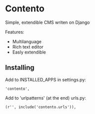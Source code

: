 Contento
========

Simple, extendible CMS writen on Django

Features:
* Multilanguage
* Rich text editor
* Easly extendible

Installing
----------

Add to INSTALLED_APPS in settings.py:
    
    'contento',

Add to 'urlpatterns' (at the end) urls.py:
    
    (r'', include('contento.urls')),

